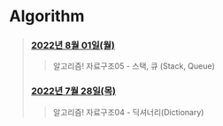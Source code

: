 # Algorithm



> ### [2022년 8월 01일(월)](./220801/README.md)
>
> > 알고리즘! 자료구조05 - 스택, 큐 (Stack, Queue)
>
> ### [2022년 7월 28일(목)](./220728/README.md)
>
> > 알고리즘! 자료구조04 - 딕셔너리(Dictionary)
>

